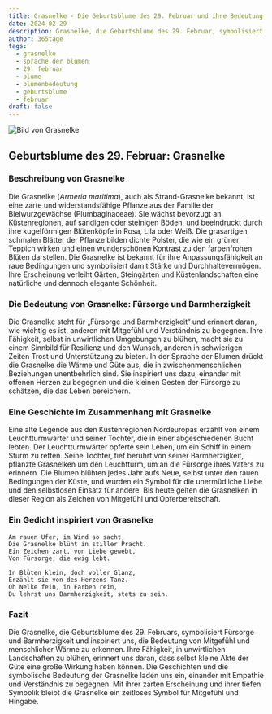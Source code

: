 ```yaml
---
title: Grasnelke - Die Geburtsblume des 29. Februar und ihre Bedeutung
date: 2024-02-29
description: Grasnelke, die Geburtsblume des 29. Februar, symbolisiert Fürsorge und Barmherzigkeit. Erfahre mehr über ihre Geschichte, Bedeutung und Symbolik in der Sprache der Blumen.
author: 365tage
tags:
  - grasnelke
  - sprache der blumen
  - 29. februar
  - blume
  - blumenbedeutung
  - geburtsblume
  - februar
draft: false
---
```


![Bild von Grasnelke](https://cdn.pixabay.com/photo/2019/05/02/18/43/thrift-4174262_1280.jpg#center)


## Geburtsblume des 29. Februar: Grasnelke

### Beschreibung von Grasnelke

Die Grasnelke (_Armeria maritima_), auch als Strand-Grasnelke bekannt, ist eine zarte und widerstandsfähige Pflanze aus der Familie der Bleiwurzgewächse (Plumbaginaceae). Sie wächst bevorzugt an Küstenregionen, auf sandigen oder steinigen Böden, und beeindruckt durch ihre kugelförmigen Blütenköpfe in Rosa, Lila oder Weiß. Die grasartigen, schmalen Blätter der Pflanze bilden dichte Polster, die wie ein grüner Teppich wirken und einen wunderschönen Kontrast zu den farbenfrohen Blüten darstellen. Die Grasnelke ist bekannt für ihre Anpassungsfähigkeit an raue Bedingungen und symbolisiert damit Stärke und Durchhaltevermögen. Ihre Erscheinung verleiht Gärten, Steingärten und Küstenlandschaften eine natürliche und dennoch elegante Schönheit.

### Die Bedeutung von Grasnelke: Fürsorge und Barmherzigkeit

Die Grasnelke steht für „Fürsorge und Barmherzigkeit“ und erinnert daran, wie wichtig es ist, anderen mit Mitgefühl und Verständnis zu begegnen. Ihre Fähigkeit, selbst in unwirtlichen Umgebungen zu blühen, macht sie zu einem Sinnbild für Resilienz und den Wunsch, anderen in schwierigen Zeiten Trost und Unterstützung zu bieten. In der Sprache der Blumen drückt die Grasnelke die Wärme und Güte aus, die in zwischenmenschlichen Beziehungen unentbehrlich sind. Sie inspiriert uns dazu, einander mit offenen Herzen zu begegnen und die kleinen Gesten der Fürsorge zu schätzen, die das Leben bereichern.

### Eine Geschichte im Zusammenhang mit Grasnelke

Eine alte Legende aus den Küstenregionen Nordeuropas erzählt von einem Leuchtturmwärter und seiner Tochter, die in einer abgeschiedenen Bucht lebten. Der Leuchtturmwärter opferte sein Leben, um ein Schiff in einem Sturm zu retten. Seine Tochter, tief berührt von seiner Barmherzigkeit, pflanzte Grasnelken um den Leuchtturm, um an die Fürsorge ihres Vaters zu erinnern. Die Blumen blühten jedes Jahr aufs Neue, selbst unter den rauen Bedingungen der Küste, und wurden ein Symbol für die unermüdliche Liebe und den selbstlosen Einsatz für andere. Bis heute gelten die Grasnelken in dieser Region als Zeichen von Mitgefühl und Opferbereitschaft.

### Ein Gedicht inspiriert von Grasnelke

```
Am rauen Ufer, im Wind so sacht,  
Die Grasnelke blüht in stiller Pracht.  
Ein Zeichen zart, von Liebe gewebt,  
Von Fürsorge, die ewig lebt.  

In Blüten klein, doch voller Glanz,  
Erzählt sie von des Herzens Tanz.  
Oh Nelke fein, in Farben rein,  
Du lehrst uns Barmherzigkeit, stets zu sein.  
```

### Fazit

Die Grasnelke, die Geburtsblume des 29. Februars, symbolisiert Fürsorge und Barmherzigkeit und inspiriert uns, die Bedeutung von Mitgefühl und menschlicher Wärme zu erkennen. Ihre Fähigkeit, in unwirtlichen Landschaften zu blühen, erinnert uns daran, dass selbst kleine Akte der Güte eine große Wirkung haben können. Die Geschichten und die symbolische Bedeutung der Grasnelke laden uns ein, einander mit Empathie und Verständnis zu begegnen. Mit ihrer zarten Erscheinung und ihrer tiefen Symbolik bleibt die Grasnelke ein zeitloses Symbol für Mitgefühl und Hingabe.